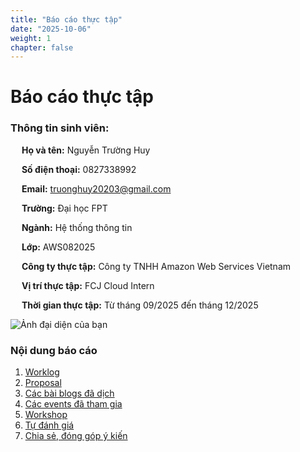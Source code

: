```yaml
---
title: "Báo cáo thực tập"
date: "2025-10-06"
weight: 1
chapter: false
---
```


# Báo cáo thực tập
### Thông tin sinh viên:
&emsp; **Họ và tên:** Nguyễn Trường Huy

&emsp; **Số điện thoại:** 0827338992

&emsp; **Email:** truonghuy20203@gmail.com

&emsp; **Trường:** Đại học FPT

&emsp; **Ngành:** Hệ thống thông tin

&emsp; **Lớp:** AWS082025

&emsp; **Công ty thực tập:** Công ty TNHH Amazon Web Services Vietnam

&emsp; **Vị trí thực tập:** FCJ Cloud Intern

&emsp; **Thời gian thực tập:** Từ tháng 09/2025 đến tháng 12/2025

![Ảnh đại diện của bạn](/images/avatar.new.png)



### Nội dung báo cáo

1.  [Worklog](1-Worklog/)
2.  [Proposal](2-Proposal/)
3.  [Các bài blogs đã dịch](3-TranslatedBlog/)
4.  [Các events đã tham gia](4-EventParticipants/)
5.  [Workshop](5-Workshop/)
6.  [Tự đánh giá](6-Self-evaluation/)
7.  [Chia sẻ, đóng góp ý kiến](7-Feedback/)